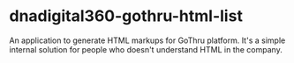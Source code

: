 # dnadigital360-gothru-html-list
An application to generate HTML markups for GoThru platform. It's a simple internal solution for people who doesn't understand HTML in the company.
